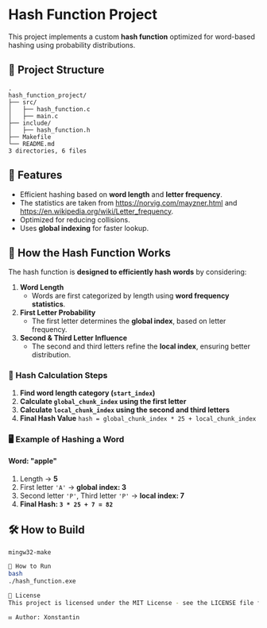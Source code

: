 # Hash Function Project

This project implements a custom **hash function** optimized for word-based hashing using probability distributions.

## 📂 Project Structure
```
.
hash_function_project/
├── src/
│   ├── hash_function.c
│   ├── main.c
├── include/
│   ├── hash_function.h
├── Makefile
└── README.md
3 directories, 6 files
```
## 🚀 Features
- Efficient hashing based on **word length** and **letter frequency**.
- The statistics are taken from https://norvig.com/mayzner.html and https://en.wikipedia.org/wiki/Letter_frequency.
- Optimized for reducing collisions.
- Uses **global indexing** for faster lookup.


## 🚀 How the Hash Function Works

The hash function is **designed to efficiently hash words** by considering:
1. **Word Length**  
   - Words are first categorized by length using **word frequency statistics**.
2. **First Letter Probability**  
   - The first letter determines the **global index**, based on letter frequency.
3. **Second & Third Letter Influence**  
   - The second and third letters refine the **local index**, ensuring better distribution.

### **🔢 Hash Calculation Steps**
1. **Find word length category (`start_index`)**
2. **Calculate `global_chunk_index` using the first letter**
3. **Calculate `local_chunk_index` using the second and third letters**
4. **Final Hash Value** `hash = global_chunk_index * 25 + local_chunk_index`

### **🖥 Example of Hashing a Word**
#### **Word: "apple"**
1. Length → **5**  
2. First letter `'A'` → **global index: 3**  
3. Second letter `'P'`, Third letter `'P'` → **local index: 7**  
4. **Final Hash: `3 * 25 + 7 = 82`**


## 🛠 How to Build
```bash
mingw32-make

🏃 How to Run
bash
./hash_function.exe

📜 License
This project is licensed under the MIT License - see the LICENSE file for details.

✉️ Author: Xonstantin
